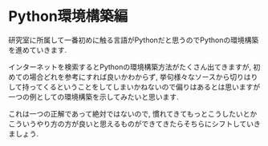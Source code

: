 # Python環境構築編

研究室に所属して一番初めに触る言語がPythonだと思うのでPythonの環境構築を進めていきます.

インターネットを検索するとPythonの環境構築方法がたくさん出てきますが, 初めての場合どれを参考にすれば良いかわからず,
挙句様々なソースから切りはりして持ってくるということをしてしまいかねないので偏りはあるとは思いますが一つの例としての環境構築を示してみたいと思います.

これは一つの正解であって絶対ではないので, 慣れてきてもっとこうしたいとかこういうやり方の方が良いと思えるものができてきたらそちらにシフトしていきましょう.

